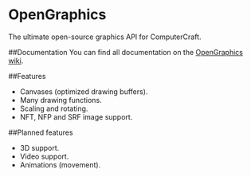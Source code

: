 # OpenGraphics
The ultimate open-source graphics API for ComputerCraft.

##Documentation
You can find all documentation on the [OpenGraphics wiki](https://github.com/CrazedProgrammer/OpenGraphics/wiki).

##Features
* Canvases (optimized drawing buffers).
* Many drawing functions.
* Scaling and rotating.
* NFT, NFP and SRF image support.

##Planned features
* 3D support.
* Video support.
* Animations (movement).
